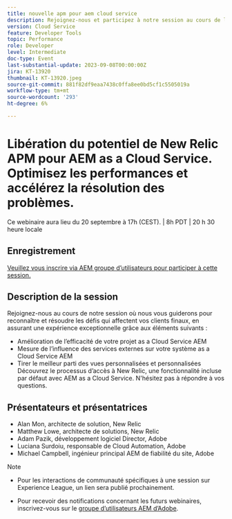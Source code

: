 ```yaml
---
title: nouvelle apm pour aem cloud service
description: Rejoignez-nous et participez à notre session au cours de laquelle nous vous guiderons pour reconnaître et résoudre les défis qui affectent vos clients finaux, en assurant une expérience exceptionnelle grâce à - Amélioration de l’efficacité de votre projet as a Cloud Service AEM | Mesure de l’influence des services externes sur votre système as a Cloud Service AEM | Profitez des vues personnalisées et personnalisées. Découvrez le processus d’accès à New Relic, une fonctionnalité incluse par défaut avec AEM as a Cloud Service. N'hésitez pas à répondre à vos questions.
version: Cloud Service
feature: Developer Tools
topic: Performance
role: Developer
level: Intermediate
doc-type: Event
last-substantial-update: 2023-09-08T00:00:00Z
jira: KT-13920
thumbnail: KT-13920.jpeg
source-git-commit: 881f82df9eaa7438c0ffa8ee0bd5cf1c5505019a
workflow-type: tm+mt
source-wordcount: '293'
ht-degree: 6%

---
```



# Libération du potentiel de New Relic APM pour AEM as a Cloud Service. Optimisez les performances et accélérez la résolution des problèmes.

Ce webinaire aura lieu du 20 septembre à 17h (CEST). | 8h PDT | 20 h 30 heure locale

## Enregistrement

[Veuillez vous inscrire via AEM groupe d’utilisateurs pour participer à cette session.](https://aem-augs.adobe.com/events/details/adobe-experience-manager-aem-learning-chapter-presents-harness-the-power-of-new-relic-apm-for-aem-as-a-cloud-service-boost-performance-amp-rapid-issue-fix/)

## Description de la session

Rejoignez-nous au cours de notre session où nous vous guiderons pour reconnaître et résoudre les défis qui affectent vos clients finaux, en assurant une expérience exceptionnelle grâce aux éléments suivants :
* Amélioration de l’efficacité de votre projet as a Cloud Service AEM
* Mesure de l’influence des services externes sur votre système as a Cloud Service AEM
* Tirer le meilleur parti des vues personnalisées et personnalisées Découvrez le processus d’accès à New Relic, une fonctionnalité incluse par défaut avec AEM as a Cloud Service. N&#39;hésitez pas à répondre à vos questions.

## Présentateurs et présentatrices

* Alan Mon, architecte de solution, New Relic
* Matthew Lowe, architecte de solutions, New Relic
* Adam Pazik, développement logiciel Director, Adobe
* Luciana Surdoiu, responsable de Cloud Automation, Adobe
* Michael Campbell, ingénieur principal AEM de fiabilité du site, Adobe

>[!NOTE]
>
>* Pour les interactions de communauté spécifiques à une session sur Experience League, un lien sera publié prochainement.
>
>* Pour recevoir des notifications concernant les futurs webinaires, inscrivez-vous sur le [groupe d’utilisateurs AEM d’Adobe](https://aem-augs.adobe.com/).

